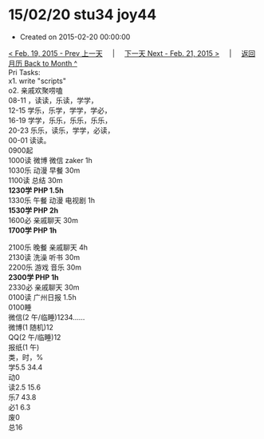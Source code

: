 # 15/02/20 stu34 joy44

* Created on 2015-02-20 00:00:00

[&lt; Feb. 19, 2015 - Prev 上一天](d19.md)     \|     [下一天 Next - Feb. 21, 2015 &gt;](d21.md)     \|     [返回月历 Back to Month ^](index.md)   
Pri Tasks:  
x1. write "scripts"  
o2. 亲戚欢聚唠嗑  
08-11 ，读读，乐读，学学，  
12-15 学乐，乐学，学学，学必，  
16-19 学学，乐乐，乐乐，乐乐，  
20-23 乐乐，读乐，学学，必读，  
00-01 读读。  
0900起  
1000读 微博 微信 zaker 1h  
1030乐 动漫 早餐 30m  
1100读 总结 30m  
**1230学 PHP 1.5h**  
1330乐 午餐 动漫 电视剧 1h  
**1530学 PHP 2h**  
1600必 亲戚聊天 30m  
**1700学 PHP 1h**  
  
2100乐 晚餐 亲戚聊天 4h  
2130读 洗澡 听书 30m  
2200乐 游戏 音乐 30m  
**2300学 PHP 1h**  
2330必 亲戚聊天 30m  
0100读 广州日报 1.5h  
0100睡  
微信\(2 午/临睡\)1234……  
微博\(1 随机\)12  
QQ\(2 午/临睡\)12  
报纸\(1 午\)  
类，时，%  
学5.5 34.4  
动0  
读2.5 15.6  
乐7 43.8  
必1 6.3  
废0  
总16

